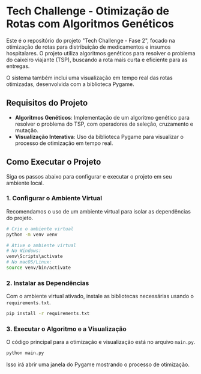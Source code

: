 # Tech Challenge - Otimização de Rotas com Algoritmos Genéticos

Este é o repositório do projeto "Tech Challenge - Fase 2", focado na otimização de rotas para distribuição de medicamentos e insumos hospitalares. O projeto utiliza algoritmos genéticos para resolver o problema do caixeiro viajante (TSP), buscando a rota mais curta e eficiente para as entregas.

O sistema também inclui uma visualização em tempo real das rotas otimizadas, desenvolvida com a biblioteca Pygame.

## Requisitos do Projeto

* **Algoritmos Genéticos**: Implementação de um algoritmo genético para resolver o problema do TSP, com operadores de seleção, cruzamento e mutação.
* **Visualização Interativa**: Uso da biblioteca Pygame para visualizar o processo de otimização em tempo real.

## Como Executar o Projeto

Siga os passos abaixo para configurar e executar o projeto em seu ambiente local.

### 1. Configurar o Ambiente Virtual

Recomendamos o uso de um ambiente virtual para isolar as dependências do projeto.

```bash
# Crie o ambiente virtual
python -m venv venv

# Ative o ambiente virtual
# No Windows:
venv\Scripts\activate
# No macOS/Linux:
source venv/bin/activate
```

### 2. Instalar as Dependências

Com o ambiente virtual ativado, instale as bibliotecas necessárias usando o `requirements.txt`.

```bash
pip install -r requirements.txt
```
### 3. Executar o Algoritmo e a Visualização

O código principal para a otimização e visualização está no arquivo `main.py`.

```bash
python main.py
```

Isso irá abrir uma janela do Pygame mostrando o processo de otimização.
